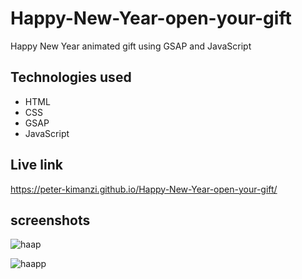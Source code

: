 # Happy-New-Year-open-your-gift

Happy New Year animated gift using GSAP and JavaScript

## Technologies used

* HTML
* CSS
* GSAP
* JavaScript

## Live link

https://peter-kimanzi.github.io/Happy-New-Year-open-your-gift/


## screenshots

![haap](https://user-images.githubusercontent.com/71552773/208091573-3cd54fb7-ad0e-4db8-bb54-cd9c4f3bf1d4.PNG)


![haapp](https://user-images.githubusercontent.com/71552773/208091567-6e8f2d66-747f-48f1-a485-3ee7c46684ea.PNG)
